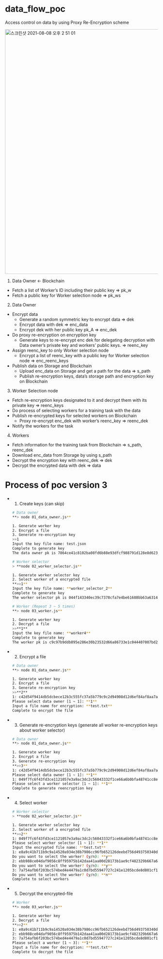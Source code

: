 # data_flow_poc

Access control on data by using Proxy Re-Encryption scheme

<img width="806" alt="스크린샷 2021-08-08 오후 2 51 01" src="https://user-images.githubusercontent.com/70733700/128622967-b3ee7e3a-c13d-4ab3-b7a7-d2e8dc7408fa.png">

1. Data Owner ← Blockchain
- Fetch a list of Worker’s ID including their public key ⇒ pk_w
- Fetch a public key for Worker selection node ⇒ pk_ws

2. Data Owner
- Encrypt data
  - Generate a random symmetric key to encrypt data ⇒ dek
  - Encrypt data with dek ⇒ enc_data
  - Encrypt dek with her public key pk_A ⇒  enc_dek
- Do proxy re-encryption on encryption key
  - Generate keys to re-encrypt enc dek for delegating decryption with Data owner’s private key and workers’ public keys. ⇒ reenc_key
- Assign reenc_key to only Worker selection node
  - Encrypt a list of reenc_key with a public key for Worker selection node ⇒ enc_reenc_keys
- Publish data on Storage and Blockchain
  - Upload enc_data on Storage and get a path for the data ⇒ s_path
  - Publish re-encryption keys, data’s storage path and encryption key on Blockchain

3. Worker Selection node
- Fetch re-encryption keys designated to it and decrypt them with its private key ⇒ reenc_keys
- Do process of selecting workers for a training task with the data
- Publish re-encrypted keys for selected workers on Blockchain
  - Proxy re-encrypt enc_dek with worker’s reenc_key ⇒ reenc_dek
- Notify the workers for the task

4. Workers
- Fetch information for the training task from Blockchain ⇒ s_path, reenc_dek
- Download enc_data from Storage by using s_path
- Decrypt the encryption key with reenc_dek ⇒ dek
- Decrypt the encrypted data with dek ⇒ data



# Process of poc version 3

- 1. Create keys (can skip)

    ```bash
    # Data owner
    **> node 01_data_owner.js**

    1. Generate worker key
    2. Encrypt a file
    3. Generate re-encryption key
    >>1
    Input the key file name: test.json
    Complete to generate key
    The data owner pk is 7864ce41c8102ba08fd6b88e93dfcf988791d128e8d6237361231ee2fea848c219979324a2fa74f2fac399d074af348b

    # Worker selector
    > **node 02_worker_selector.js**

    1. Generate worker selector key
    2. Select worker of a encrypted file
    **>>1**
    Input the key file name: **worker_selector_2**
    Complete to generate key
    The worker selector pk is 044f143340ec39c7378cfa7e4be61688bb63a63142ae394a14b5b55a52eac9fceb8b51588967e535fa0f1deddc11375e0cf6eb6ef4b0302abd2bca6b242d354435

    # Worker (Repeat 3 ~ 5 times)
    **> node 03_worker.js**

    1. Generate worker key
    2. Decrypt a file
    >>**1**
    Input the key file name: **worker4**
    Complete to generate key
    The worker pk is c9c97b9ddb895e286e30b23532d66a86733e1c044407007bd2990cd371ad9c19b14685ec978db7dbe3869911fbd4bc0417b7549498a66d90654d38fb0544b2284808fa79660b69e6258379ed22a38ac9ee4edee5158a0c1fda43764543398803
    ```

- 2. Encrypt a file

    ```bash
    # Data owner
    **> node 01_data_owner.js**

    1. Generate worker key
    2. Encrypt a file
    3. Generate re-encryption key
    >>**2**
    1: c42d54f9414db5dcbece12b3c555fc37a5b779c9c2d94908d12d6ef84af8aa7adb0317caef3874db6f2ca8024c65a509
    Please select data owner [1 ~ 1]: **1**
    Input a file name for encryption: **test.txt**
    Complete to encrypt the file
    ```

- 3. Generate re-encryption keys (generate all worker re-encryption keys about worker selector)

    ```bash
    # Data owner
    **> node 01_data_owner.js**

    1. Generate worker key
    2. Encrypt a file
    3. Generate re-encryption key
    **>>3**
    1: c42d54f9414db5dcbece12b3c555fc37a5b779c9c2d94908d12d6ef84af8aa7adb0317caef3874db6f2ca8024c65a509
    Please select data owner [1 ~ 1]: **1**
    1: 049f7fc6f43fd3ce1121057e3a9ac3dc2c56043332f1ce66a6b0bfa48741cc8e459df52281a08be932394a771b162b4127a3e381b6f7d9efbbe8fdbc43674b24b3
    Please select a worker selector [1 ~ 1]: **1**
    Complete to generate reencryption key
    ```

- 4. Select worker

    ```bash
    # Worker selector
    > **node 02_worker_selector.js**

    1. Generate worker selector key
    2. Select worker of a encrypted file
    **>>2**
    1: 049f7fc6f43fd3ce1121057e3a9ac3dc2c56043332f1ce66a6b0bfa48741cc8e459df52281a08be932394a771b162b4127a3e381b6f7d9efbbe8fdbc43674b24b3
    Please select worker selector [1 ~ 1]: **1**
    Input the encrypted file name: **test.txt**
    1: e8a9c41b711b9c9a14520a934e38b7986cc96fb652126deebd756d493750340de6c1cbb2effd3fb451cb71cfcbb83913e999facf647f134b03bab5896ff45a915f6769b49e36f1d7a8272c2c99f0cd5038388dc5ec239a485fa9fb63732e5189
    Do you want to select the worker? (y/n): **y**
    2: ebb988ce04daf9056c8ff95975b142daa41aa00d28173b1ae9cf482329b667a60d16f9739a640f13b5eb2548bb4e8115a9f0fc7fb5b8c0d63d1010ddf49dc3396a23bae58f6882c672d3bda4b84cbc81b9b38de7cf4af55d939eb5a471e3c38e
    Do you want to select the worker? (y/n): **y**
    3: 7a754afb6f203bc574bed4e4479a1c0d7bd55947727c241e1205bcde8d801cf1e96461a5ee68d28121217eed07e4ff070a8ee7e7fbd64d9dc9227a8ea5310ebc8afd987e9381d1363a83d9d5081ca1754f277621148f0c6bfd2d29ec5c28a888
    Do you want to select the worker? (y/n): **n**
    Complete to select workers
    ```

- 5. Decrypt the encrypted-file

    ```bash
    # Worker
    **> node 03_worker.js**

    1. Generate worker key
    2. Decrypt a file
    **>>2**
    1: e8a9c41b711b9c9a14520a934e38b7986cc96fb652126deebd756d493750340de6c1cbb2effd3fb451cb71cfcbb83913e999facf647f134b03bab5896ff45a915f6769b49e36f1d7a8272c2c99f0cd5038388dc5ec239a485fa9fb63732e5189
    2: ebb988ce04daf9056c8ff95975b142daa41aa00d28173b1ae9cf482329b667a60d16f9739a640f13b5eb2548bb4e8115a9f0fc7fb5b8c0d63d1010ddf49dc3396a23bae58f6882c672d3bda4b84cbc81b9b38de7cf4af55d939eb5a471e3c38e
    3: 7a754afb6f203bc574bed4e4479a1c0d7bd55947727c241e1205bcde8d801cf1e96461a5ee68d28121217eed07e4ff070a8ee7e7fbd64d9dc9227a8ea5310ebc8afd987e9381d1363a83d9d5081ca1754f277621148f0c6bfd2d29ec5c28a888
    Please select a worker [1 ~ 3]: **1**
    Input a file name for decryption: **test.txt**
    Complete to decrypt the file
    ```
